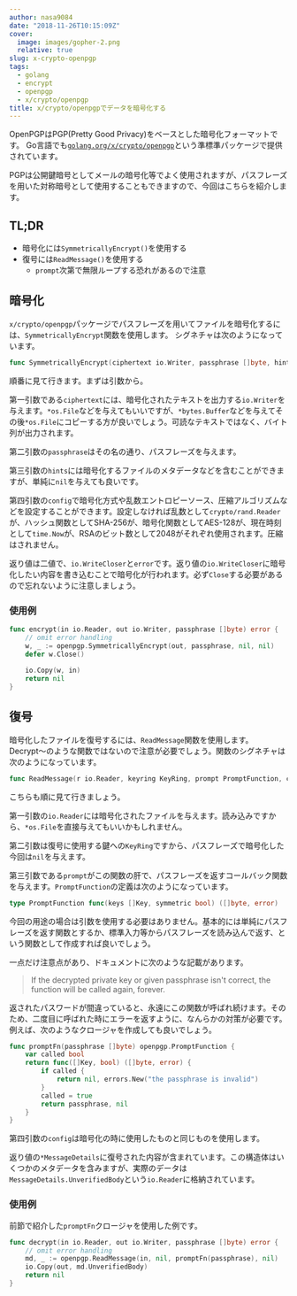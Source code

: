 ```yaml
---
author: nasa9084
date: "2018-11-26T10:15:09Z"
cover:
  image: images/gopher-2.png
  relative: true
slug: x-crypto-openpgp
tags:
  - golang
  - encrypt
  - openpgp
  - x/crypto/openpgp
title: x/crypto/openpgpでデータを暗号化する
---
```



OpenPGPはPGP(Pretty Good Privacy)をベースとした暗号化フォーマットです。
Go言語でも[`golang.org/x/crypto/openpgp`](https://godoc.org/golang.org/x/crypto/openpgp)という準標準パッケージで提供されています。

PGPは公開鍵暗号としてメールの暗号化等でよく使用されますが、パスフレーズを用いた対称暗号として使用することもできますので、今回はこちらを紹介します。

## TL;DR

* 暗号化には`SymmetricallyEncrypt()`を使用する
* 復号には`ReadMessage()`を使用する
    * `prompt`次第で無限ループする恐れがあるので注意

## 暗号化

`x/crypto/openpgp`パッケージでパスフレーズを用いてファイルを暗号化するには、`SymmetricallyEncrypt`関数を使用します。
シグネチャは次のようになっています。

``` go
func SymmetricallyEncrypt(ciphertext io.Writer, passphrase []byte, hints *FileHints, config *packet.Config) (plaintext io.WriteCloser, err error)
```

順番に見て行きます。まずは引数から。

第一引数である`ciphertext`には、暗号化されたテキストを出力する`io.Writer`を与えます。`*os.File`などを与えてもいいですが、`*bytes.Buffer`などを与えてその後`*os.File`にコピーする方が良いでしょう。可読なテキストではなく、バイト列が出力されます。

第二引数の`passphrase`はその名の通り、パスフレーズを与えます。

第三引数の`hints`には暗号化するファイルのメタデータなどを含むことができますが、単純に`nil`を与えても良いです。

第四引数の`config`で暗号化方式や乱数エントロピーソース、圧縮アルゴリズムなどを設定することができます。設定しなければ乱数として`crypto/rand.Reader`が、ハッシュ関数としてSHA-256が、暗号化関数としてAES-128が、現在時刻として`time.Now`が、RSAのビット数として2048がそれぞれ使用されます。圧縮はされません。

返り値は二値で、`io.WriteCloser`と`error`です。返り値の`io.WriteCloser`に暗号化したい内容を書き込むことで暗号化が行われます。必ず`Close`する必要があるので忘れないように注意しましょう。

### 使用例

``` go
func encrypt(in io.Reader, out io.Writer, passphrase []byte) error {
    // omit error handling
    w, _ := openpgp.SymmetricallyEncrypt(out, passphrase, nil, nil)
    defer w.Close()
    
    io.Copy(w, in)
    return nil
}
```

## 復号

暗号化したファイルを復号するには、`ReadMessage`関数を使用します。Decrypt〜のような関数ではないので注意が必要でしょう。関数のシグネチャは次のようになっています。

``` go
func ReadMessage(r io.Reader, keyring KeyRing, prompt PromptFunction, config *packet.Config) (*MessageDetails, error)
```

こちらも順に見て行きましょう。

第一引数の`io.Reader`には暗号化されたファイルを与えます。読み込みですから、`*os.File`を直接与えてもいいかもしれません。

第二引数は復号に使用する鍵への`KeyRing`ですから、パスフレーズで暗号化した今回は`nil`を与えます。

第三引数である`prompt`がこの関数の肝で、パスフレーズを返すコールバック関数を与えます。`PromptFunction`の定義は次のようになっています。

``` go
type PromptFunction func(keys []Key, symmetric bool) ([]byte, error)
```

今回の用途の場合は引数を使用する必要はありません。基本的には単純にパスフレーズを返す関数とするか、標準入力等からパスフレーズを読み込んで返す、という関数として作成すれば良いでしょう。

一点だけ注意点があり、ドキュメントに次のような記載があります。

>  If the decrypted private key or given passphrase isn't correct, the function will be called again, forever.

返されたパスワードが間違っていると、永遠にこの関数が呼ばれ続けます。そのため、二度目に呼ばれた時にエラーを返すように、なんらかの対策が必要です。
例えば、次のようなクロージャを作成しても良いでしょう。

``` go
func promptFn(passphrase []byte) openpgp.PromptFunction {
    var called bool
    return func([]Key, bool) ([]byte, error) {
        if called {
            return nil, errors.New("the passphrase is invalid")
        }
        called = true
        return passphrase, nil
    }
}
```

第四引数の`config`は暗号化の時に使用したものと同じものを使用します。

返り値の`*MessageDetails`に復号された内容が含まれています。この構造体はいくつかのメタデータを含みますが、実際のデータは`MessageDetails.UnverifiedBody`という`io.Reader`に格納されています。

### 使用例

前節で紹介した`promptFn`クロージャを使用した例です。

``` go
func decrypt(in io.Reader, out io.Writer, passphrase []byte) error {
    // omit error handling
    md, _ := openpgp.ReadMessage(in, nil, promptFn(passphrase), nil)
    io.Copy(out, md.UnverifiedBody)
    return nil
}
```



